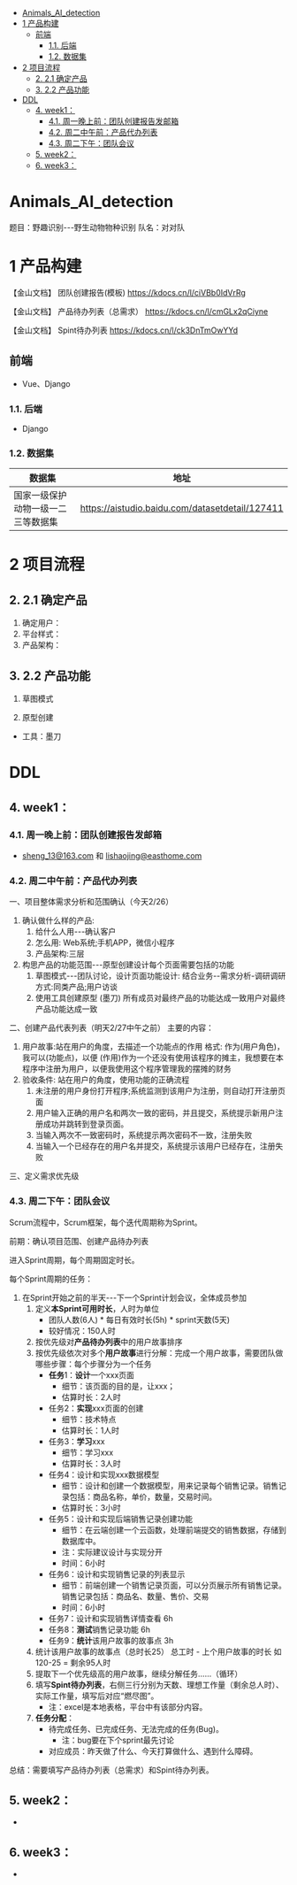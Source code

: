 <!-- TOC -->

- [Animals\_AI\_detection](#animals_ai_detection)
- [1 产品构建](#1-产品构建)
  - [前端](#前端)
    - [1.1. 后端](#11-后端)
    - [1.2. 数据集](#12-数据集)
- [2 项目流程](#2-项目流程)
  - [2. 2.1 确定产品](#2-21-确定产品)
  - [3. 2.2 产品功能](#3-22-产品功能)
- [DDL](#ddl)
  - [4. week1：](#4-week1)
    - [4.1. 周一晚上前：团队创建报告发邮箱](#41-周一晚上前团队创建报告发邮箱)
    - [4.2. 周二中午前：产品代办列表](#42-周二中午前产品代办列表)
    - [4.3. 周二下午：团队会议](#43-周二下午团队会议)
  - [5. week2：](#5-week2)
  - [6. week3：](#6-week3)

<!-- /TOC -->

# Animals_AI_detection
题目：野趣识别---野生动物物种识别
队名：对对队

# 1 产品构建

【金山文档】 团队创建报告(模板)
https://kdocs.cn/l/ciVBb0IdVrRg

【金山文档】 产品待办列表（总需求）
https://kdocs.cn/l/cmGLx2qCiyne

【金山文档】 Spint待办列表
https://kdocs.cn/l/ck3DnTmOwYYd

## 前端


- Vue、Django

###  1.1. <a name='-1'></a>后端

- Django

###  1.2. <a name='-1'></a>数据集

|数据集|地址|
|---|---|
|国家一级保护动物一级一二三等数据集|https://aistudio.baidu.com/datasetdetail/127411|



# 2 项目流程



##  2. <a name='-1'></a>2.1 确定产品

1. 确定用户：
2. 平台样式：
3. 产品架构：



##  3. <a name='-1'></a>2.2 产品功能

1. 草图模式

2. 原型创建

- 工具：墨刀


# DDL

##  4. <a name='week1'></a>week1：
###  4.1. <a name='-1'></a>周一晚上前：团队创建报告发邮箱
- sheng_13@163.com 和 lishaojing@easthome.com

###  4.2. <a name='-1'></a>周二中午前：产品代办列表

一、项目整体需求分析和范围确认（今天2/26）
1. 确认做什么样的产品:
   1. 给什么人用---确认客户
   2. 怎么用: Web系统;手机APP，微信小程序
   3. 产品架构:三层
2. 构思产品的功能范围---原型创建设计每个页面需要包括的功能
   1. 草图模式---团队讨论，设计页面功能设计: 结合业务--需求分析-调研调研方式:同类产品;用户访谈
   2. 使用工具创建原型 (墨刀)
所有成员对最终产品的功能达成一致用户对最终产品功能达成一致

二、创建产品代表列表（明天2/27中午之前）
主要的内容：
1. 用户故事:站在用户的角度，去描述一个功能点的作用
格式: 作为(用户角色)，我可以(功能点)，以便 (作用)作为一个还没有使用该程序的摊主，我想要在本程序中注册为用户，以便我使用这个程序管理我的摆摊的财务
2. 验收条件: 站在用户的角度，使用功能的正确流程
   1. 未注册的用户身份打开程序;系统监测到该用户为注册，则自动打开注册页面
   2. 用户输入正确的用户名和两次一致的密码，并且提交，系统提示新用户注册成功并跳转到登录页面。
   3. 当输入两次不一致密码时，系统提示两次密码不一致，注册失败
   4. 当输入一个已经存在的用户名并提交，系统提示该用户已经存在，注册失败
   
三、定义需求优先级

###  4.3. <a name='-1'></a>周二下午：团队会议
Scrum流程中，Scrum框架，每个迭代周期称为Sprint。

前期：确认项目范围、创建产品待办列表

进入Sprint周期，每个周期固定时长。

每个Sprint周期的任务：
1. 在Sprint开始之前的半天---下一个Sprint计划会议，全体成员参加
   1. 定义**本Sprint可用时长**，人时为单位
      - 团队人数(6人) * 每日有效时长(5h) * sprint天数(5天)
      - 较好情况：150人时
   2. 按优先级对**产品待办列表**中的用户故事排序
   3. 按优先级依次对多个**用户故事**进行分解：完成一个用户故事，需要团队做哪些步骤：每个步骤分为一个任务
      - **任务**1：**设计**一个xxx页面
        - 细节：该页面的目的是，让xxx；
        - 估算时长：2人时
      - 任务2：**实现**xxx页面的创建
        - 细节：技术特点
        - 估算时长：1人时
      - 任务3：**学习**xxx
        - 细节：学习xxx
        - 估算时长：3人时
      - 任务4：设计和实现xxx数据模型
        - 细节：设计和创建一个数据模型，用来记录每个销售记录。销售记录包括：商品名称，单价，数量，交易时间。
        - 估算时长：3小时
      - 任务5：设计和实现后端销售记录创建功能
        - 细节：在云端创建一个云函数，处理前端提交的销售数据，存储到数据库中。
        - 注：实际建议设计与实现分开
        - 时间：6小时
      - 任务6：设计和实现销售记录的列表显示
        - 细节：前端创建一个销售记录页面，可以分页展示所有销售记录。销售记录包括：商品名、数量、售价、交易
        - 时间：6小时
      - 任务7：设计和实现销售详情查看 6h
      - 任务8：**测试**销售记录功能 6h
      - 任务9：**统计**该用户故事的故事点 3h
   4. 统计该用户故事的故事点（总时长25）
      总工时 - 上个用户故事的时长 如 120-25 = 剩余95人时
   5. 提取下一个优先级高的用户故事，继续分解任务……（循环）
   6. 填写**Spint待办列表**，右侧三行分别为天数、理想工作量（剩余总人时）、实际工作量，填写后对应“燃尽图”。
      - 注：excel是本地表格，平台中有该部分内容。
   7. **任务分配**：
      - 待完成任务、已完成任务、无法完成的任务(Bug)。
        - 注：bug要在下个sprint最先讨论
      - 对应成员：昨天做了什么、今天打算做什么、遇到什么障碍。

总结：需要填写产品待办列表（总需求）和Spint待办列表。

##  5. <a name='week2'></a>week2：
- 

##  6. <a name='week3'></a>week3：
- 




